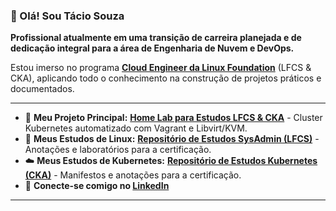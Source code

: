 ### 👋 Olá! Sou Tácio Souza

**Profissional atualmente em uma transição de carreira planejada e de dedicação integral para a área de Engenharia de Nuvem e DevOps.**

Estou imerso no programa **[Cloud Engineer da Linux Foundation](https://training.linuxfoundation.org/training/cloud-engineer-itprofessionalprogram/)** (LFCS & CKA), aplicando todo o conhecimento na construção de projetos práticos e documentados.

---

- 🔭 **Meu Projeto Principal:** **[Home Lab para Estudos LFCS & CKA](https://github.com/taciosouzaoliveira/homelab-lfcs-cka)** - Cluster Kubernetes automatizado com Vagrant e Libvirt/KVM.
- 🐧 **Meus Estudos de Linux:** **[Repositório de Estudos SysAdmin (LFCS)](https://github.com/taciosouzaoliveira/SysAdmin)** - Anotações e laboratórios para a certificação.
- ☁️ **Meus Estudos de Kubernetes:** **[Repositório de Estudos Kubernetes (CKA)](https://github.com/taciosouzaoliveira/kubernetes)** - Manifestos e anotações para a certificação.
- 🔗 **Conecte-se comigo no [LinkedIn](http://www.linkedin.com/in/taciosouzaoliveira)**

---
